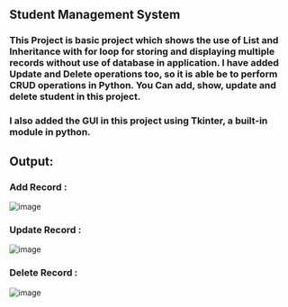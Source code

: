 ## Student Management System
### This Project is basic project which shows the use of List and Inheritance with for loop for storing and displaying multiple records without use of database in application. I have added Update and Delete operations too, so it is able be to perform CRUD operations in Python. You Can add, show, update and delete student in this project.
### I also added the GUI in this project using Tkinter, a built-in module in python.

## Output:
### Add Record :
![image](https://github.com/user-attachments/assets/6deedaa7-d2a1-4209-bd3d-702c2871b092)
### Update Record :
![image](https://github.com/user-attachments/assets/a20991cc-c819-4469-b6d6-3bec7b2b3c49)
### Delete Record :
![image](https://github.com/user-attachments/assets/2791d6fe-1036-4eb2-8e15-6e74bc7f516d)
